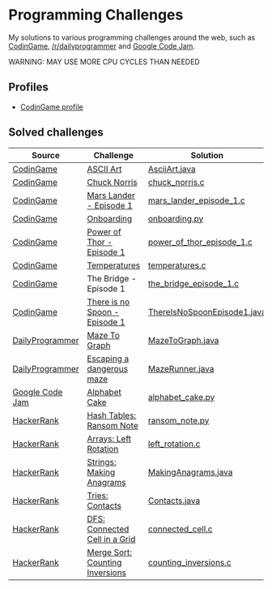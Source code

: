 # Programming Challenges

My solutions to various programming challenges around the web, such as [CodinGame](https://www.codingame.com/), [/r/dailyprogrammer](https://www.reddit.com/r/dailyprogrammer/) and [Google Code Jam](https://code.google.com/codejam/).

WARNING: MAY USE MORE CPU CYCLES THAN NEEDED


## Profiles
- [CodinGame profile](https://www.codingame.com/profile/94e9b230c03bc7c3d19a6107e0e828012758811)

## Solved challenges

| Source                                                       | Challenge                                                                                                                               | Solution                                                                                                                                              | Difficulty    |
|--------------------------------------------------------------|-----------------------------------------------------------------------------------------------------------------------------------------|-------------------------------------------------------------------------------------------------------------------------------------------------------|---------------|
| [CodinGame](https://www.codingame.com/)                      | [ASCII Art](https://www.codingame.com/training/easy/ascii-art)                                                                          | [AsciiArt.java](https://github.com/migafgarcia/programming-challenges/blob/master/codingame/easy/AsciiArt.java)                                            | Easy          |
| [CodinGame](https://www.codingame.com/)                      | [Chuck Norris](https://www.codingame.com/training/easy/chuck-norris)                                                                    | [chuck_norris.c](https://github.com/migafgarcia/programming-challenges/blob/master/codingame/easy/chuck_norris.c)                                          | Easy          |
| [CodinGame](https://www.codingame.com/)                      | [Mars Lander - Episode 1](https://www.codingame.com/training/easy/mars-lander-episode-1)                                                | [mars_lander_episode_1.c](https://github.com/migafgarcia/programming-challenges/blob/master/codingame/easy/mars_lander_episode_1.c)                        | Easy          |
| [CodinGame](https://www.codingame.com/)                      | [Onboarding](https://www.codingame.com/training/easy/onboarding)                                                                        | [onboarding.py](https://github.com/migafgarcia/programming-challenges/blob/master/codingame/easy/onboarding.py)                                            | Easy          |
| [CodinGame](https://www.codingame.com/)                      | [Power of Thor - Episode 1](https://www.codingame.com/training/easy/power-of-thor-episode-1)                                            | [power_of_thor_episode_1.c](https://github.com/migafgarcia/programming-challenges/blob/master/codingame/easy/power_of_thor_episode_1.c)                    | Easy          |
| [CodinGame](https://www.codingame.com/)                      | [Temperatures](https://www.codingame.com/training/easy/temperatures)                                                                    | [temperatures.c](https://github.com/migafgarcia/programming-challenges/blob/master/codingame/easy/temperatures.c)                                          | Easy          |
| [CodinGame](https://www.codingame.com/)                      | The Bridge - Episode 1                                                                                                                  | [the_bridge_episode_1.c](https://github.com/migafgarcia/programming-challenges/blob/master/codingame/easy/the_bridge_episode_1.c)                          | Easy          |
| [CodinGame](https://www.codingame.com/)                      | [There is no Spoon - Episode 1](https://www.codingame.com/training/medium/there-is-no-spoon-episode-1)                                  | [ThereIsNoSpoonEpisode1.java](https://github.com/migafgarcia/programming-challenges/blob/master/codingame/medium/ThereIsNoSpoonEpisode1.java)              | Medium        |
| [DailyProgrammer](https://www.reddit.com/r/dailyprogrammer/) | [Maze To Graph](https://www.reddit.com/r/dailyprogrammer/comments/5nciz5/20170111_challenge_299_intermediate_from_maze_to/)             | [MazeToGraph.java](https://github.com/migafgarcia/programming-challenges/blob/master/r_dailyprogrammer/medium/MazeToGraph.java)                            | Medium        |
| [DailyProgrammer](https://www.reddit.com/r/dailyprogrammer/) | [Escaping a dangerous maze](https://www.reddit.com/r/dailyprogrammer/comments/5vwwzg/20170224_challenge_303_hard_escaping_a_dangerous/) | [MazeRunner.java](https://github.com/migafgarcia/programming-challenges/blob/master/r_dailyprogrammer/hard/MazeRunner.java)                                | Hard          |
| [Google Code Jam](https://code.google.com/codejam/)          | [Alphabet Cake](https://code.google.com/codejam/contest/5304486/dashboard)                                                              | [alphabet_cake.py](https://github.com/migafgarcia/programming-challenges/blob/master/google_code_jam/round_1a_2017/alphabet_cake/alphabet_cake.py)         | Round 1A 2017 |
| [HackerRank](https://www.hackerrank.com/)                    | [Hash Tables: Ransom Note](https://www.hackerrank.com/challenges/ctci-ransom-note)                                                     | [ransom_note.py](https://github.com/migafgarcia/programming-challenges/blob/master/hackerrank/cracking_the_coding_interview/ransom_note.py)                | Easy          |
| [HackerRank](https://www.hackerrank.com/)                    | [Arrays: Left Rotation](https://www.hackerrank.com/challenges/ctci-array-left-rotation)                                                 | [left_rotation.c](https://github.com/migafgarcia/programming-challenges/blob/master/hackerrank/cracking_the_coding_interview/left_rotation.c)              | Easy          |
| [HackerRank](https://www.hackerrank.com/)                    | [Strings: Making Anagrams](https://www.hackerrank.com/challenges/ctci-making-anagrams)                                                  | [MakingAnagrams.java](https://github.com/migafgarcia/programming-challenges/blob/master/hackerrank/cracking_the_coding_interview/MakingAnagrams.java)      | Easy          |
| [HackerRank](https://www.hackerrank.com/)                    | [Tries: Contacts](https://www.hackerrank.com/challenges/ctci-contacts)                                                                  | [Contacts.java](https://github.com/migafgarcia/programming-challenges/blob/master/hackerrank/cracking_the_coding_interview/Contacts.java)                  | Hard          |
| [HackerRank](https://www.hackerrank.com/)                    | [DFS: Connected Cell in a Grid](https://www.hackerrank.com/challenges/ctci-connected-cell-in-a-grid)                                    | [connected_cell.c](https://github.com/migafgarcia/programming-challenges/blob/master/hackerrank/cracking_the_coding_interview/connected_cell.c)            | Hard          |
| [HackerRank](https://www.hackerrank.com/)                    | [Merge Sort: Counting Inversions](https://www.hackerrank.com/challenges/ctci-merge-sort)                                                | [counting_inversions.c](https://github.com/migafgarcia/programming-challenges/blob/master/hackerrank/cracking_the_coding_interview/counting_inversions.c)  | Hard          |
